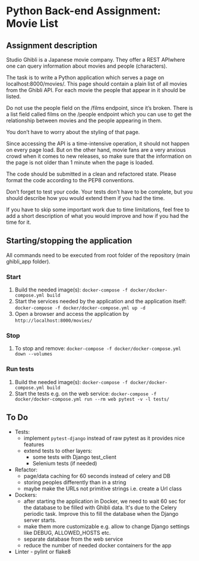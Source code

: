 # Python Back-end Assignment: Movie List

## Assignment description
Studio Ghibli is a Japanese movie company. They offer a ​REST API ​where one can query information about movies and people (characters).

The task is to write a Python application which serves a page on localhost:8000/movies/. This page should contain a plain list of all movies from the Ghibli API. For each movie the people that appear in it should be listed.

Do not use the ​people ​field on the ​/films​ endpoint, since it’s broken. There is a list field called films ​on the ​/people ​endpoint which you can use to get the relationship between movies and the people appearing in them.

You don’t have to worry about the styling of that page.

Since accessing the API is a time-intensive operation, it should not happen on every page load. But on the other hand, movie fans are a very anxious crowd when it comes to new releases, so make sure that the information on the page is not older than 1 minute when the page is loaded.

The code should be submitted in a clean and refactored state. Please format the code according to the PEP8 conventions.

Don’t forget to test your code. Your tests don’t have to be complete, but you should describe how you would extend them if you had the time.
 
If you have to skip some important work due to time limitations, feel free to add a short description of what you would improve and how if you had the time for it.


## Starting/stopping the application
All commands need to be executed from root folder of the repository (main ghibli_app folder).

### Start
1. Build the needed image(s):
`docker-compose -f docker/docker-compose.yml build`
2. Start the services needed by the application and the application itself:
`docker-compose -f docker/docker-compose.yml up -d`
3. Open a browser and access the application by `http://localhost:8000/movies/`

### Stop
1. To stop and remove: `docker-compose -f docker/docker-compose.yml down --volumes`

### Run tests
1. Build the needed image(s):
`docker-compose -f docker/docker-compose.yml build`
2. Start the tests e.g. on the web service:
`docker-compose -f docker/docker-compose.yml run --rm web pytest -v -l tests/`


## To Do
- Tests:
    - implement `pytest-django` instead of raw pytest as it provides nice features
    - extend tests to other layers:
        - some tests with Django test_client
        - Selenium tests (if needed)
- Refactor:
    - page/data caching for 60 seconds instead of celery and DB
    - storing peoples differently than in a string
    - maybe make the URLs not primitive strings i.e. create a Url class
- Dockers:
    - after starting the application in Docker, we need to wait 60 sec for the database to be filled with Ghibli data. 
    It's due to the Celery periodic task. Improve this to fill the database when the Django server starts.
    - make them more customizable e.g. allow to change Django settings like DEBUG, ALLOWED_HOSTS etc.
    - separate database from the web service
    - reduce the number of needed docker containers for the app
- Linter - pylint or flake8